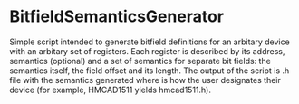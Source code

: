# BitfieldSemanticsGenerator

Simple script intended to generate bitfield definitions for an arbitary device with an arbitary set of registers. Each register is described by its address, semantics (optional) and a set of semantics for separate bit fields: the semantics itself, the field offset and its length. The output of the script is <devicename>.h file with the semantics generated where <devicename> is how the user designates their device (for example, HMCAD1511 yields hmcad1511.h).
